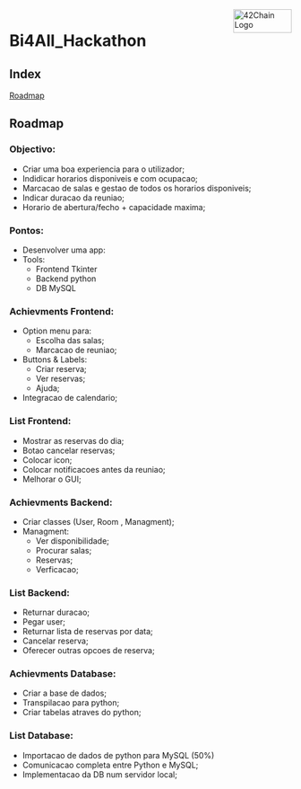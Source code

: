 <img src="https://media.discordapp.net/attachments/461563270411714561/956848595636731934/bi4all-logo-0D229C7CAD-seeklogo.com.png" alt="42Chain Logo" width="104px" height="42px" align="right"/>
<h1>Bi4All_Hackathon</h1>

<h2> Index </h2>
<p><a href="#rmap">
  Roadmap
</a></p>

<h2 id="rmap">Roadmap</h2>
<h3> Objectivo: </h3>
<ul>
  <li> Criar uma boa experiencia para o utilizador;
	<li> Indidicar horarios disponiveis e com ocupacao;
	<li> Marcacao de salas e gestao de todos os horarios disponiveis;
	<li> Indicar duracao da reuniao;
	<li> Horario de abertura/fecho + capacidade maxima;
</ul>

<h3>Pontos:</h3>
<ul>
	<li>Desenvolver uma app:
	<li>Tools:
    <ul>
		  <li> Frontend Tkinter
		  <li> Backend python
		  <li> DB MySQL
    </ul>
</ul>

<h3>Achievments Frontend:</h3>
<ul>
	<li> Option menu para:
    <ul>
		  <li> Escolha das salas;
		  <li> Marcacao de reuniao;
    </ul>
	<li> Buttons & Labels:
    <ul>
		  <li> Criar reserva;
		  <li> Ver reservas;
		  <li> Ajuda;
    </ul>
	<li> Integracao de calendario;
</ul>

<h3>List Frontend:</h3>
<ul>
	<li> Mostrar as reservas do dia;
	<li> Botao cancelar reservas;
	<li> Colocar icon;
	<li> Colocar notificacoes antes da reuniao;
	<li> Melhorar o GUI;
</ul>

<h3>Achievments Backend:</h3>
<ul>
	<li> Criar classes (User, Room , Managment);
	<li> Managment:
    <ul>
		  <li> Ver disponibilidade;
		  <li> Procurar salas;
		  <li> Reservas;
		  <li> Verficacao;
    </ul>
</ul>

<h3>List Backend:</h3>
<ul>
	<li> Returnar duracao;
	<li> Pegar user;
	<li> Returnar lista de reservas por data;
	<li> Cancelar reserva;
	<li> Oferecer outras opcoes de reserva;
</ul>

<h3>Achievments Database:</h3>
<ul>
	<li> Criar a base de dados;
	<li> Transpilacao para python;
	<li> Criar tabelas atraves do python;
</ul>

<h3>List Database:</h3>
<ul>
	<li> Importacao de dados de python para MySQL (50%)
	<li> Comunicacao completa entre Python e MySQL;
	<li> Implementacao da DB num servidor local;
</ul>
